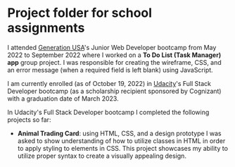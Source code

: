 # Project folder for school assignments

I attended [Generation USA](usa.generation.org)'s Junior Web Developer bootcamp from May 2022 to September 2022 where I worked on a **To Do List (Task Manager) app** group project. I was responsible for creating the wireframe, CSS, and an error message (when a required field is left blank) using JavaScript.

I am currently enrolled (as of October 19, 2022) in [Udacity](https://www.udacity.com/course/full-stack-web-developer-nanodegree--nd0044)'s Full Stack Developer bootcamp (as a scholarship recipient sponsored by Cognizant) with a graduation date of March 2023.

In Udacity's Full Stack Developer bootcamp I completed the following projects so far:
- **Animal Trading Card**: using HTML, CSS, and a design prototype I was asked to show understanding of how to utilize classes in HTML in order to apply styling to elements in CSS. This project showcases my ability to utilize proper syntax to create a visually appealing design.
